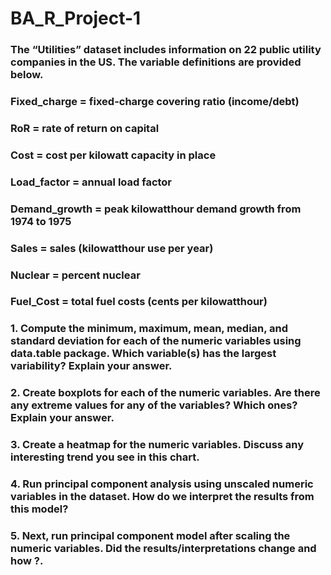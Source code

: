 # BA_R_Project-1

### The “Utilities” dataset includes information on 22 public utility companies in the US. The variable definitions are provided below.
### Fixed_charge = fixed-charge covering ratio (income/debt)
### RoR = rate of return on capital
### Cost = cost per kilowatt capacity in place
### Load_factor = annual load factor
### Demand_growth = peak kilowatthour demand growth from 1974 to 1975
### Sales = sales (kilowatthour use per year)
### Nuclear = percent nuclear
### Fuel_Cost = total fuel costs (cents per kilowatthour)
### 1. Compute the minimum, maximum, mean, median, and standard deviation for each of the numeric variables using data.table package. Which variable(s) has the largest variability? Explain your answer.
### 2. Create boxplots for each of the numeric variables. Are there any extreme values for any of the variables? Which ones? Explain your answer.
### 3. Create a heatmap for the numeric variables. Discuss any interesting trend you see in this chart.
### 4. Run principal component analysis using unscaled numeric variables in the dataset. How do we interpret the results from this model?
### 5. Next, run principal component model after scaling the numeric variables. Did the results/interpretations change and how ?.
